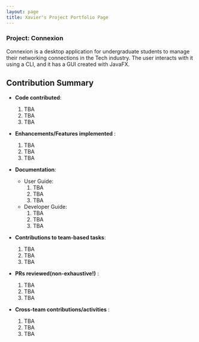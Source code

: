 ```yaml
---
layout: page
title: Xavier's Project Portfolio Page
---
```


### Project: Connexion

Connexion is a desktop application for undergraduate students to manage their networking connections in the Tech industry.
The user interacts with it using a CLI, and it has a GUI created with JavaFX.

## Contribution Summary
* **Code contributed**:
  1. TBA
  2. TBA
  3. TBA
* **Enhancements/Features implemented** :
  1. TBA
  2. TBA
  3. TBA

* **Documentation**:
    * User Guide:
        1. TBA
        2. TBA
        3. TBA
    * Developer Guide:
        1. TBA
        2. TBA
        3. TBA
* **Contributions to team-based tasks**:
  1. TBA
  2. TBA
  3. TBA
* **PRs reviewed(non-exhaustive!)** :
  1. TBA
  2. TBA
  3. TBA
* **Cross-team contributions/activities** :
  1. TBA
  2. TBA
  3. TBA
